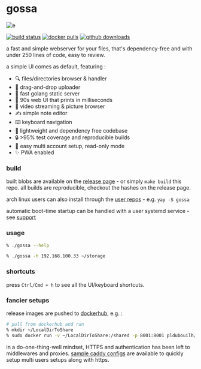 gossa
=============

![e](https://user-images.githubusercontent.com/760637/71449335-790a4200-274a-11ea-80be-4c536fbad8a1.gif)

[![build status](https://github.com/pldubouilh/gossa/workflows/ci/badge.svg)](https://github.com/pldubouilh/gossa/actions)
[![docker pulls](https://img.shields.io/docker/pulls/pldubouilh/gossa.svg?logo=docker)](https://hub.docker.com/r/pldubouilh/gossa)
[![github downloads](https://img.shields.io/github/downloads/pldubouilh/gossa/total.svg?logo=github)](https://github.com/pldubouilh/gossa/releases)

a fast and simple webserver for your files, that's dependency-free and with under 250 lines of code, easy to review.

a simple UI comes as default, featuring :

  * 🔍 files/directories browser & handler
  * 📩 drag-and-drop uploader
  * 🥂 fast golang static server
  * 💾 90s web UI that prints in milliseconds
  * 📸 video streaming & picture browser
  * ✍️ simple note editor
  * ⌨️ keyboard navigation
  * 🚀 lightweight and dependency free codebase
  * 🔒 >95% test coverage and reproducible builds
  * 💑 easy multi account setup, read-only mode
  * ✨ PWA enabled

### build
built blobs are available on the [release page](https://github.com/pldubouilh/gossa/releases) - or simply `make build` this repo.
all builds are reproducible, checkout the hashes on the release page.

arch linux users can also install through the [user repos](https://aur.archlinux.org/packages/gossa/) - e.g. `yay -S gossa`

automatic boot-time startup can be handled with a user systemd service - see [support](https://github.com/pldubouilh/gossa/tree/master/support)

### usage
```sh
% ./gossa --help

% ./gossa -h 192.168.100.33 ~/storage
```

### shortcuts
press `Ctrl/Cmd + h` to see all the UI/keyboard shortcuts.

### fancier setups
release images are pushed to [dockerhub](https://hub.docker.com/r/pldubouilh/gossa), e.g. :

```sh
# pull from dockerhub and run
% mkdir ~/LocalDirToShare
% sudo docker run -v ~/LocalDirToShare:/shared -p 8001:8001 pldubouilh/gossa
```

in a do-one-thing-well mindset, HTTPS and authentication has been left to middlewares and proxies. [sample caddy configs](https://github.com/pldubouilh/gossa/blob/master/support/) are available to quickly setup multi users setups along with https.


